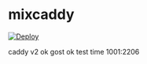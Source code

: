# mixcaddy
[![Deploy](https://www.herokucdn.com/deploy/button.png)](https://dashboard.heroku.com/new?template=https://github.com/ringring1/mixcaddy)  


caddy v2 ok gost ok
test time 1001:2206
